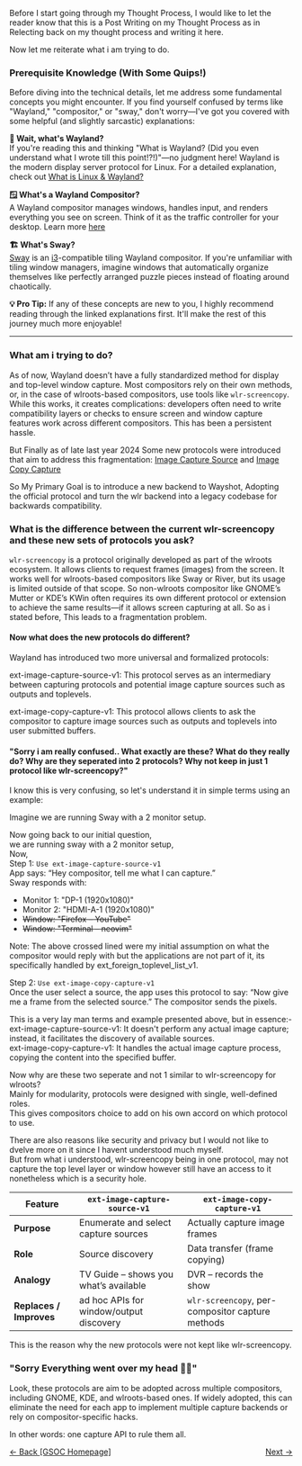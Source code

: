Before I start going through my Thought Process, 
I would like to let the reader know that this is a Post Writing on my Thought Process 
as in Relecting back on my thought process and writing it here.

Now let me reiterate what i am trying to do.

### Prerequisite Knowledge (With Some Quips!)

Before diving into the technical details, let me address some fundamental concepts you might encounter. If you find yourself confused by terms like "Wayland," "compositor," or "sway," don't worry—I've got you covered with some helpful (and slightly sarcastic) explanations:

**🤔 Wait, what's Wayland?**  
If you're reading this and thinking "What is Wayland? (Did you even understand what I wrote till this point!?!)"—no judgment here! Wayland is the modern display server protocol for Linux. For a detailed explanation, check out [What is Linux & Wayland?](What_is_linux.md)

**🪟 What's a Wayland Compositor?**  
A Wayland compositor manages windows, handles input, and renders everything you see on screen. Think of it as the traffic controller for your desktop. Learn more [here](What_is_wayland_compositor.md)

**🏗️ What's Sway?**  
[Sway](https://github.com/swaywm/sway "sway") is an [i3](https://github.com/i3wm/i3 "i3")-compatible tiling Wayland compositor. If you're unfamiliar with tiling window managers, imagine windows that automatically organize themselves like perfectly arranged puzzle pieces instead of floating around chaotically.

**💡 Pro Tip:** If any of these concepts are new to you, I highly recommend reading through the linked explanations first. It'll make the rest of this journey much more enjoyable!

---

### What am i trying to do?

As of now, Wayland doesn’t have a fully standardized method for display and top-level window capture. Most compositors rely on their own methods, or, in the case of wlroots-based compositors, use tools like `wlr-screencopy`. 
While this works, it creates complications: developers often need to write compatibility layers or checks to ensure screen and window capture features work across different compositors. This has been a persistent hassle.

But Finally as of late last year 2024 
Some new protocols were introduced that aim to address this fragmentation: 
[Image Capture Source](https://wayland.app/protocols/ext-image-capture-source-v1) and
[Image Copy Capture](https://wayland.app/protocols/ext-image-copy-capture-v1)

So My Primary Goal is to introduce a new backend to Wayshot, Adopting the official protocol and turn the wlr backend into a legacy codebase for backwards compatibility.

### What is the difference between the current wlr-screencopy and these new sets of protocols you ask?

`wlr-screencopy` is a protocol originally developed as part of the wlroots ecosystem. It allows clients to request frames (images) from the screen. It works well for wlroots-based compositors like Sway or River, but its usage is limited outside of that scope.
So non-wlroots compositor like GNOME’s Mutter or KDE’s KWin often requires its own different protocol or extension to achieve the same results—if it allows screen capturing at all.
So as i stated before, This leads to a fragmentation problem.

#### Now what does the new protocols do different?

Wayland has introduced two more universal and formalized protocols:

ext-image-capture-source-v1: This protocol serves as an intermediary between capturing protocols and potential image capture sources such as outputs and toplevels.

ext-image-copy-capture-v1: This protocol allows clients to ask the compositor to capture image sources such as outputs and toplevels into user submitted buffers.

#### "Sorry i am really confused.. What exactly are these? What do they really do? Why are they seperated into 2 protocols? Why not keep in just 1 protocol like wlr-screencopy?"

I know this is very confusing, so let's understand it in simple terms using an example:

Imagine we are running Sway with a 2 monitor setup.

Now going back to our initial question,<br>
we are running sway with a 2 monitor setup,<br>
Now,<br>
Step 1: `Use ext-image-capture-source-v1`<br>
App says: “Hey compositor, tell me what I can capture.”<br>
Sway responds with:<br>
- Monitor 1: "DP-1 (1920x1080)"<br>
- Monitor 2: "HDMI-A-1 (1920x1080)"<br>
- ~~Window: "Firefox – YouTube"~~<br>
- ~~Window: "Terminal – neovim"~~<br>

Note: The above crossed lined were my initial assumption on what the compositor would reply with but the applications are not part of it,
its specifically handled by ext_foreign_toplevel_list_v1.

Step 2: `Use ext-image-copy-capture-v1`<br>
Once the user select a source, the app uses this protocol to say: “Now give me a frame from the selected source.”
The compositor sends the pixels.

This is a very lay man terms and example presented above, but in essence:-<br>
ext-image-capture-source-v1:  It doesn't perform any actual image capture; instead, it facilitates the discovery of available sources.<br>
ext-image-copy-capture-v1: It handles the actual image capture process, copying the content into the specified buffer.

Now why are these two seperate and not 1 similar to wlr-screencopy for wlroots?<br>
Mainly for modularity, protocols were designed with single, well-defined roles.<br>
This gives compositors choice to add on his own accord on which protocol to use.

There are also reasons like security and privacy but I would not like to dvelve more on it since I havent understood much myself.<br>
But from what i understood, wlr-screencopy being in one protocol, may not capture the top level layer or window however still have an access to it nonetheless which is a security hole.


| Feature                  | `ext-image-capture-source-v1`         | `ext-image-copy-capture-v1`          |
|--------------------------|----------------------------------------|----------------------------------------|
| **Purpose**              | Enumerate and select capture sources   | Actually capture image frames          |
| **Role**                 | Source discovery                       | Data transfer (frame copying)          |
| **Analogy**              | TV Guide – shows you what’s available  | DVR – records the show                 |
| **Replaces / Improves**  | ad hoc APIs for window/output discovery | `wlr-screencopy`, per-compositor capture methods |

This is the reason why the new protocols were not kept like wlr-screencopy.

### "Sorry Everything went over my head 😵‍💫"

Look, these protocols are aim to be adopted across multiple compositors, including GNOME, KDE, and wlroots-based ones. If widely adopted, this can eliminate the need for each app to implement multiple capture backends or rely on compositor-specific hacks.

In other words: one capture API to rule them all.

<div style="display: flex; justify-content: space-between;">
  <a href="../GSoC.md">&lt;- Back [GSOC Homepage]</a>
  <a href="Thought_Process_2.md">Next -&gt;</a>
</div>
